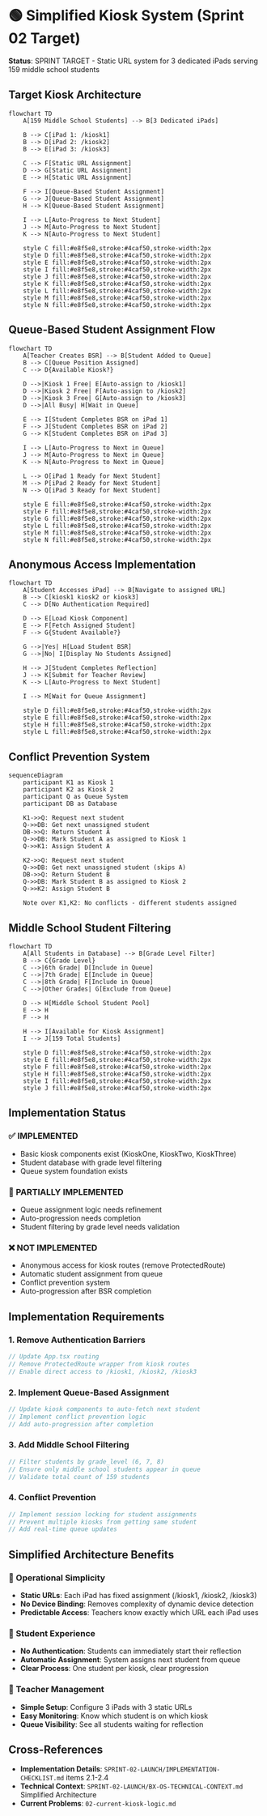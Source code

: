 # 🟢 Simplified Kiosk System (Sprint 02 Target)

**Status**: SPRINT TARGET - Static URL system for 3 dedicated iPads serving 159 middle school students

## Target Kiosk Architecture

```mermaid
flowchart TD
    A[159 Middle School Students] --> B[3 Dedicated iPads]
    
    B --> C[iPad 1: /kiosk1]
    B --> D[iPad 2: /kiosk2]  
    B --> E[iPad 3: /kiosk3]
    
    C --> F[Static URL Assignment]
    D --> G[Static URL Assignment]
    E --> H[Static URL Assignment]
    
    F --> I[Queue-Based Student Assignment]
    G --> J[Queue-Based Student Assignment]
    H --> K[Queue-Based Student Assignment]
    
    I --> L[Auto-Progress to Next Student]
    J --> M[Auto-Progress to Next Student]
    K --> N[Auto-Progress to Next Student]
    
    style C fill:#e8f5e8,stroke:#4caf50,stroke-width:2px
    style D fill:#e8f5e8,stroke:#4caf50,stroke-width:2px
    style E fill:#e8f5e8,stroke:#4caf50,stroke-width:2px
    style I fill:#e8f5e8,stroke:#4caf50,stroke-width:2px
    style J fill:#e8f5e8,stroke:#4caf50,stroke-width:2px
    style K fill:#e8f5e8,stroke:#4caf50,stroke-width:2px
    style L fill:#e8f5e8,stroke:#4caf50,stroke-width:2px
    style M fill:#e8f5e8,stroke:#4caf50,stroke-width:2px
    style N fill:#e8f5e8,stroke:#4caf50,stroke-width:2px
```

## Queue-Based Student Assignment Flow

```mermaid
flowchart TD
    A[Teacher Creates BSR] --> B[Student Added to Queue]
    B --> C[Queue Position Assigned]
    C --> D{Available Kiosk?}
    
    D -->|Kiosk 1 Free| E[Auto-assign to /kiosk1]
    D -->|Kiosk 2 Free| F[Auto-assign to /kiosk2]
    D -->|Kiosk 3 Free| G[Auto-assign to /kiosk3]
    D -->|All Busy| H[Wait in Queue]
    
    E --> I[Student Completes BSR on iPad 1]
    F --> J[Student Completes BSR on iPad 2]
    G --> K[Student Completes BSR on iPad 3]
    
    I --> L[Auto-Progress to Next in Queue]
    J --> M[Auto-Progress to Next in Queue]
    K --> N[Auto-Progress to Next in Queue]
    
    L --> O[iPad 1 Ready for Next Student]
    M --> P[iPad 2 Ready for Next Student]
    N --> Q[iPad 3 Ready for Next Student]
    
    style E fill:#e8f5e8,stroke:#4caf50,stroke-width:2px
    style F fill:#e8f5e8,stroke:#4caf50,stroke-width:2px
    style G fill:#e8f5e8,stroke:#4caf50,stroke-width:2px
    style L fill:#e8f5e8,stroke:#4caf50,stroke-width:2px
    style M fill:#e8f5e8,stroke:#4caf50,stroke-width:2px
    style N fill:#e8f5e8,stroke:#4caf50,stroke-width:2px
```

## Anonymous Access Implementation

```mermaid
flowchart TD
    A[Student Accesses iPad] --> B[Navigate to assigned URL]
    B --> C[kiosk1 kiosk2 or kiosk3]
    C --> D[No Authentication Required]
    
    D --> E[Load Kiosk Component]
    E --> F[Fetch Assigned Student]
    F --> G{Student Available?}
    
    G -->|Yes| H[Load Student BSR]
    G -->|No| I[Display No Students Assigned]
    
    H --> J[Student Completes Reflection]
    J --> K[Submit for Teacher Review]
    K --> L[Auto-Progress to Next Student]
    
    I --> M[Wait for Queue Assignment]
    
    style D fill:#e8f5e8,stroke:#4caf50,stroke-width:2px
    style E fill:#e8f5e8,stroke:#4caf50,stroke-width:2px
    style H fill:#e8f5e8,stroke:#4caf50,stroke-width:2px
    style L fill:#e8f5e8,stroke:#4caf50,stroke-width:2px
```

## Conflict Prevention System

```mermaid
sequenceDiagram
    participant K1 as Kiosk 1
    participant K2 as Kiosk 2
    participant Q as Queue System
    participant DB as Database

    K1->>Q: Request next student
    Q->>DB: Get next unassigned student
    DB->>Q: Return Student A
    Q->>DB: Mark Student A as assigned to Kiosk 1
    Q->>K1: Assign Student A
    
    K2->>Q: Request next student
    Q->>DB: Get next unassigned student (skips A)
    DB->>Q: Return Student B
    Q->>DB: Mark Student B as assigned to Kiosk 2
    Q->>K2: Assign Student B
    
    Note over K1,K2: No conflicts - different students assigned
```

## Middle School Student Filtering

```mermaid
flowchart TD
    A[All Students in Database] --> B[Grade Level Filter]
    B --> C{Grade Level}
    C -->|6th Grade| D[Include in Queue]
    C -->|7th Grade| E[Include in Queue]
    C -->|8th Grade| F[Include in Queue]
    C -->|Other Grades| G[Exclude from Queue]
    
    D --> H[Middle School Student Pool]
    E --> H
    F --> H
    
    H --> I[Available for Kiosk Assignment]
    I --> J[159 Total Students]
    
    style D fill:#e8f5e8,stroke:#4caf50,stroke-width:2px
    style E fill:#e8f5e8,stroke:#4caf50,stroke-width:2px
    style F fill:#e8f5e8,stroke:#4caf50,stroke-width:2px
    style H fill:#e8f5e8,stroke:#4caf50,stroke-width:2px
    style I fill:#e8f5e8,stroke:#4caf50,stroke-width:2px
    style J fill:#e8f5e8,stroke:#4caf50,stroke-width:2px
```

## Implementation Status

### ✅ IMPLEMENTED
- Basic kiosk components exist (KioskOne, KioskTwo, KioskThree)
- Student database with grade level filtering
- Queue system foundation exists

### 🔄 PARTIALLY IMPLEMENTED
- Queue assignment logic needs refinement
- Auto-progression needs completion
- Student filtering by grade level needs validation

### ❌ NOT IMPLEMENTED
- Anonymous access for kiosk routes (remove ProtectedRoute)
- Automatic student assignment from queue
- Conflict prevention system
- Auto-progression after BSR completion

## Implementation Requirements

### 1. Remove Authentication Barriers
```typescript
// Update App.tsx routing
// Remove ProtectedRoute wrapper from kiosk routes
// Enable direct access to /kiosk1, /kiosk2, /kiosk3
```

### 2. Implement Queue-Based Assignment
```typescript
// Update kiosk components to auto-fetch next student
// Implement conflict prevention logic
// Add auto-progression after completion
```

### 3. Add Middle School Filtering
```typescript
// Filter students by grade_level (6, 7, 8)
// Ensure only middle school students appear in queue
// Validate total count of 159 students
```

### 4. Conflict Prevention
```typescript
// Implement session locking for student assignments
// Prevent multiple kiosks from getting same student
// Add real-time queue updates
```

## Simplified Architecture Benefits

### 🎯 Operational Simplicity
- **Static URLs**: Each iPad has fixed assignment (/kiosk1, /kiosk2, /kiosk3)
- **No Device Binding**: Removes complexity of dynamic device detection
- **Predictable Access**: Teachers know exactly which URL each iPad uses

### 🎯 Student Experience
- **No Authentication**: Students can immediately start their reflection
- **Automatic Assignment**: System assigns next student from queue
- **Clear Process**: One student per kiosk, clear progression

### 🎯 Teacher Management
- **Simple Setup**: Configure 3 iPads with 3 static URLs
- **Easy Monitoring**: Know which student is on which kiosk
- **Queue Visibility**: See all students waiting for reflection

## Cross-References
- **Implementation Details**: `SPRINT-02-LAUNCH/IMPLEMENTATION-CHECKLIST.md` items 2.1-2.4
- **Technical Context**: `SPRINT-02-LAUNCH/BX-OS-TECHNICAL-CONTEXT.md` Simplified Architecture
- **Current Problems**: `02-current-kiosk-logic.md`